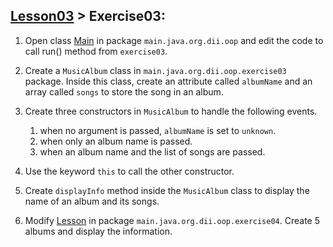 ## [Lesson03](../readme.md) > Exercise03:

1. Open class [Main](../src/main/java/org/dii/oop/Main.java) in package `main.java.org.dii.oop` and edit the code to call run() method from `exercise03`.

2. Create a `MusicAlbum` class in `main.java.org.dii.oop.exercise03` package. Inside this class, create an attribute called `albumName` and an array called `songs` to store the song in an album.

3. Create three constructors in `MusicAlbum` to handle the following events. 
   1. when no argument is passed, `albumName` is set to `unknown`. 
   2. when only an album name is passed. 
   3. when an album name and the list of songs are passed. 

4. Use the keyword `this` to call the other constructor.

5. Create `displayInfo` method inside the `MusicAlbum` class to display the name of an album and its songs. 

6. Modify [Lesson](../src/main/java/org/dii/oop/exercise04/Lesson.java) in package `main.java.org.dii.oop.exercise04`. Create 5 albums and display the information. 
